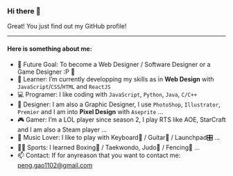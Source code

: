 ### Hi there 👋

Great! You just find out my GitHub profile!

--------------------------------------------------------------

#### Here is something about me:

- 🔮 Future Goal: To become a Web Designer / Software Designer or a Game Designer :P 🎯
- 🌱 Learner: I’m currently developping my skills as in **Web Design** with `JavaScript`/`CSS`/`HTML` and `ReactJS`
- 💻 Programer: I like coding with `JavaScript`, `Python`, `Java`, `C/C++`
- 🎨 Designer: I am also a Graphic Designer, I use `PhotoShop`, `Illustrator`, `Premier` and I am into **Pixel Design** with `Aseprite` ...
- 🎮 Gamer: I’m a LOL player since season 2, I play RTS like AOE, StarCraft and I am also a Steam player ...
- 🎵 Music Lover: I like to play with Keyboard🎹 / Guitar🎸 / Launchpad🎛 ...
- 🏃‍♂️ Sports: I learned Boxing🥊 / Taekwondo, Judo🥋 / Fencing🤺 ...
- 📫 Contact: If for anyreason that you want to contact me: peng.gao1102@gmail.com

